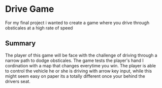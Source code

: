 # Drive Game

For my final project i wanted to create a game where you drive through obsticales at a high rate of speed

## Summary
 
The player of this game will be face with the challenge of driving through a narrow path to dodge obsticales. The game tests the player's hand I cordination with a map that changes everytime you win. The player is able to control the vehicle he or she is driving with arrow key input, while this might seem easy on paper its a totally different once your behind the drivers seat.
